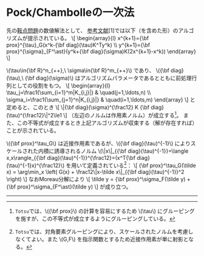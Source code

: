 # Pock/Chambolleの一次法

先の[鞍点問題](./separable_problem.md#鞍点問題)の数値解法として、
[参考文献](./reference.md)[1]では以下（を含めた形）のアルゴリズムが提示されている。
\\[
    \begin{array}{l}
        x^{k+1}={\bf prox}^{\tau}\_G(x^k-{\bf diag}(\tau)K^Ty^k) \\\\
        y^{k+1}={\bf prox}^{\sigma}\_{F^\ast}(y^k+{\bf diag}(\sigma)K(2x^{k+1}-x^k))
    \end{array}
\\]

\\(\tau\in{\bf R}^n\_{++},\ \sigma\in{\bf R}^m\_{++}\\) であり、
\\({\bf diag}(\tau),\ {\bf diag}(\sigma)\\) はアルゴリズムパラメータであるとともに前処理行列としての役割をもつ。
\\[
    \begin{array}{l}
        \tau_j=\frac1{\sum_{i=1}^m|K_{i,j}|} & \quad(j=1,\ldots,n) \\\\
        \sigma_i=\frac1{\sum_{j=1}^n|K_{i,j}|} & \quad(i=1,\ldots,m)
    \end{array}
\\]
と定めると、このとき
\\[
    \\|{\bf diag}(\sigma)^{\frac12} K {\bf diag}(\tau)^{\frac12}\\|^2\le1
\\]
（左辺のノルムは作用素ノルム）が成立する[^totsu2]。
また、この不等式が成立するとき上記アルゴリズムが収束する（解が存在すれば）ことが示されている。

\\({\bf prox}^\tau\_G\\) は近接作用素であるが、\\({\bf diag}(\tau)^{-1}\\) によりスケールされた内積に誘導されるノルム
\\(\\|x\\|\_{{\bf diag}(\tau)^{-1}}=\langle x,x\rangle\_{{\bf diag}(\tau)^{-1}}^{\frac12}=(x^T{\bf diag}(\tau)^{-1}x)^{\frac12}\\)
を用いて定義されている[^totsu3]：
\\[
    {\bf prox}^\tau\_G(\tilde x) = \arg\min_x \left( G(x) + \frac12\\|x-\tilde x\\|\_{{\bf diag}(\tau)^{-1}}^2 \right)
\\]
なおMoreau分解により
\\[
    \tilde y = {\bf prox}^\sigma\_F(\tilde y) + {\bf prox}^\sigma\_{F^\ast}(\tilde y)
\\]
が成り立つ。

---

[^totsu2]: `Totsu`では、\\({\bf prox}\\) の計算を容易にするため \\(\tau\\) にグルーピングを施すが、この不等式が成立するようにグルーピングしている。

[^totsu3]: `Totsu`では、対角要素グルーピングにより、スケールされたノルムを考慮しなくてよい。また \\(G,F\\) を指示関数とするため近接作用素が単に射影となる。
